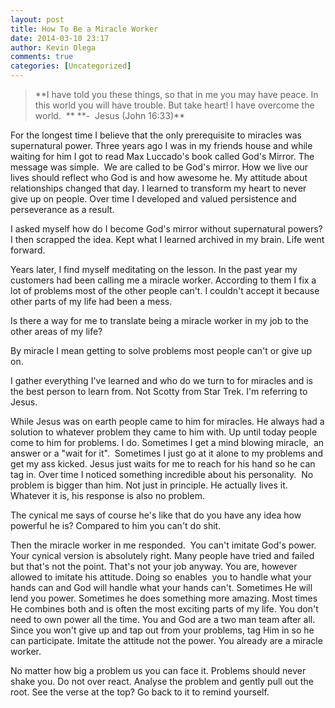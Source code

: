 ```yaml
---
layout: post
title: How To Be a Miracle Worker
date: 2014-03-10 23:17
author: Kevin Olega
comments: true
categories: [Uncategorized]
---
```

<blockquote>**I have told you these things, so that in me you may have peace. In this world you will have trouble. But take heart! I have overcome the world.&nbsp; **
**-&nbsp; Jesus (John 16:33)**

</blockquote>

For the longest time I believe that the only prerequisite to miracles was supernatural power. Three years ago I was in my friends house and while waiting for him I got to read Max Luccado's book called God's Mirror. The message was simple.&nbsp; We are called to be God's mirror. How we live our lives should reflect who God is and how awesome he. My attitude about relationships changed that day. I learned to transform my heart to never give up on people. Over time I developed and valued persistence and perseverance as a result.&nbsp; 

I asked myself how do I become God's mirror without supernatural powers? I then scrapped the idea. Kept what I learned archived in my brain. Life went forward. 

Years later, I find myself meditating on the lesson. In the past year my customers had been calling me a miracle worker. According to them I fix a lot of problems most of the other people can't. I couldn't accept it because other parts of my life had been a mess.

Is there a way for me to translate being a miracle worker in my job to the other areas of my life? 

By miracle I mean getting to solve problems most people can't or give up on. 

I gather everything I've learned and who do we turn to for miracles and is the best person to learn from. Not Scotty from Star Trek. I'm referring to Jesus. 

While Jesus was on earth people came to him for miracles. He always had a solution to whatever problem they came to him with. Up until today people come to him for problems. I do. Sometimes I get a mind blowing miracle,&nbsp; an answer or a "wait for it".&nbsp; Sometimes I just go at it alone to my problems and get my ass kicked. Jesus just waits for me to reach for his hand so he can tag in. Over time I noticed something incredible about his personality.&nbsp; No problem is bigger than him. Not just in principle. He actually lives it. Whatever it is, his response is also no problem. 

The cynical me says of course he's like that do you have any idea how powerful he is? Compared to him you can't do shit. 

Then the miracle worker in me responded.&nbsp; You can't imitate God's power. Your cynical version is absolutely right. Many people have tried and failed but that's not the point. That's not your job anyway. You are, however allowed to imitate his attitude. Doing so enables&nbsp; you to handle what your hands can and God will handle what your hands can't. Sometimes He will lend you power. Sometimes he does something more amazing. Most times He combines both and is often the most exciting parts of my life. You don't need to own power all the time. You and God are a two man team after all. Since you won't give up and tap out from your problems, tag Him in so he can participate. Imitate the attitude not the power. You already are a miracle worker. 

No matter how big a problem us you can face it. Problems should never shake you. Do not over react. Analyse the problem and gently pull out the root. See the verse at the top? Go back to it to remind yourself.
